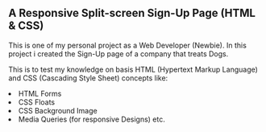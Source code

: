 ## A Responsive Split-screen Sign-Up Page (HTML & CSS)

This is one of my personal project as a Web Developer (Newbie). In this project i created the Sign-Up page of a company that treats Dogs. 

This is to test my knowledge on basis HTML (Hypertext Markup Language) and CSS (Cascading Style Sheet) concepts like:

<li> HTML Forms 
<li> CSS Floats 
<li> CSS Background Image
<li> Media Queries (for responsive Designs) etc.
